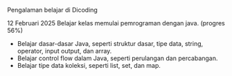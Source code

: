Pengalaman belajar di Dicoding

12 Februari 2025
Belajar kelas memulai pemrograman dengan java. (progres 56%)
* Belajar dasar-dasar Java, seperti struktur dasar, tipe data, string, operator, input output, dan array.
* Belajar control flow dalam Java, seperti perulangan dan percabangan.
* Belajar tipe data koleksi, seperti list, set, dan map.
